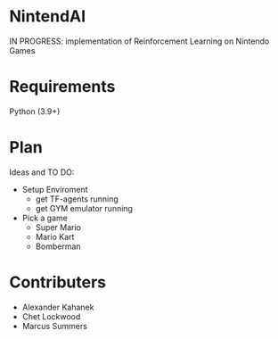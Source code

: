 # NintendAI

IN PROGRESS: implementation of Reinforcement Learning on Nintendo Games
 
# Requirements

Python (3.9+)


# Plan

Ideas and TO DO:

+ Setup Enviroment
  - get TF-agents running
  - get GYM emulator running
+ Pick a game
  - Super Mario
  - Mario Kart
  - Bomberman
 
 
# Contributers

+ Alexander Kahanek
+ Chet Lockwood
+ Marcus Summers
